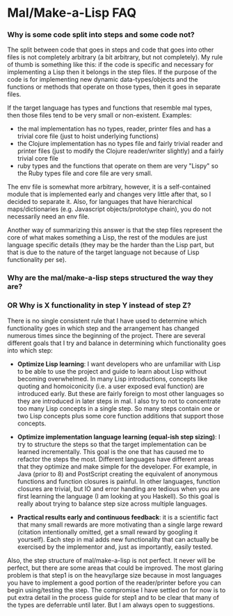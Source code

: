 # Mal/Make-a-Lisp FAQ

### Why is some code split into steps and some code not?

The split between code that goes in steps and code that goes into other files
is not completely arbitrary (a bit arbitrary, but not completely). My rule of
thumb is something like this: if the code is specific and necessary for
implementing a Lisp then it belongs in the step files. If the purpose of the
code is for implementing new dynamic data-types/objects and the functions or
methods that operate on those types, then it goes in separate files.

If the target language has types and functions that resemble mal types, then
those files tend to be very small or non-existent. Examples:

* the mal implementation has no types, reader, printer files and
  has a trivial core file (just to hoist underlying functions)
* the Clojure implementation has no types file and fairly trivial
  reader and printer files (just to modify the Clojure reader/writer
  slightly) and a fairly trivial core file
* ruby types and the functions that operate on them are very "Lispy"
  so the Ruby types file and core file are very small.

The env file is somewhat more arbitrary, however, it is
a self-contained module that is implemented early and changes very
little after that, so I decided to separate it. Also, for languages
that have hierarchical maps/dictionaries (e.g. Javascript
objects/prototype chain), you do not necessarily need an env file.

Another way of summarizing this answer is that the step files
represent the core of what makes something a Lisp, the rest of the
modules are just language specific details (they may be the harder
than the Lisp part, but that is due to the nature of the target
language not because of Lisp functionality per se).

### Why are the mal/make-a-lisp steps structured the way they are?

### OR Why is X functionality in step Y instead of step Z?

There is no single consistent rule that I have used to determine which
functionality goes in which step and the arrangement has changed
numerous times since the beginning of the project. There are several
different goals that I try and balance in determining which
functionality goes into which step:

* **Optimize Lisp learning**: I want developers who are unfamiliar with
  Lisp to be able to use the project and guide to learn about Lisp
  without becoming overwhelmed. In many Lisp introductions, concepts
  like quoting and homoiconicity (i.e. a user exposed eval function)
  are introduced early. But these are fairly foreign to most other
  languages so they are introduced in later steps in mal. I also try
  to not to concentrate too many Lisp concepts in a single step. So
  many steps contain one or two Lisp concepts plus some core function
  additions that support those concepts.

* **Optimize implementation language learning (equal-ish step
  sizing)**: I try to structure the steps so that the target
  implementation can be learned incrementally. This goal is the one
  that has caused me to refactor the steps the most. Different
  languages have different areas that they optimize and make simple
  for the developer. For example, in Java (prior to 8) and PostScript
  creating the equivalent of anonymous functions and function closures
  is painful. In other languages, function closures are trivial, but
  IO and error handling are tedious when you are first learning the
  language (I am looking at you Haskell). So this goal is really about
  trying to balance step size across multiple languages.

* **Practical results early and continuous feedback**: it is
  a scientific fact that many small rewards are more motivating than
  a single large reward (citation intentionally omitted, get a small
  reward by googling it yourself). Each step in mal adds new
  functionality that can actually be exercised by the implementor and,
  just as importantly, easily tested.

Also, the step structure of mal/make-a-lisp is not perfect. It never
will be perfect, but there are some areas that could be improved. The
most glaring problem is that step1 is on the heavy/large size because
in most languages you have to implement a good portion of the
reader/printer before you can begin using/testing the step. The
compromise I have settled on for now is to put extra detail in the
process guide for step1 and to be clear that many of the types are
deferrable until later. But I am always open to suggestions.
